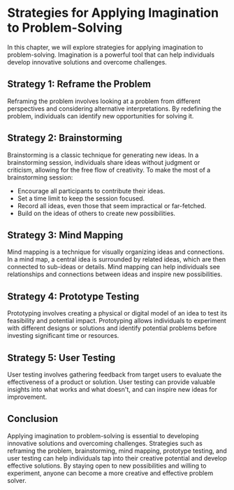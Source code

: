Strategies for Applying Imagination to Problem-Solving
==========================================================================================================

In this chapter, we will explore strategies for applying imagination to problem-solving. Imagination is a powerful tool that can help individuals develop innovative solutions and overcome challenges.

Strategy 1: Reframe the Problem
-------------------------------

Reframing the problem involves looking at a problem from different perspectives and considering alternative interpretations. By redefining the problem, individuals can identify new opportunities for solving it.

Strategy 2: Brainstorming
-------------------------

Brainstorming is a classic technique for generating new ideas. In a brainstorming session, individuals share ideas without judgment or criticism, allowing for the free flow of creativity. To make the most of a brainstorming session:

* Encourage all participants to contribute their ideas.
* Set a time limit to keep the session focused.
* Record all ideas, even those that seem impractical or far-fetched.
* Build on the ideas of others to create new possibilities.

Strategy 3: Mind Mapping
------------------------

Mind mapping is a technique for visually organizing ideas and connections. In a mind map, a central idea is surrounded by related ideas, which are then connected to sub-ideas or details. Mind mapping can help individuals see relationships and connections between ideas and inspire new possibilities.

Strategy 4: Prototype Testing
-----------------------------

Prototyping involves creating a physical or digital model of an idea to test its feasibility and potential impact. Prototyping allows individuals to experiment with different designs or solutions and identify potential problems before investing significant time or resources.

Strategy 5: User Testing
------------------------

User testing involves gathering feedback from target users to evaluate the effectiveness of a product or solution. User testing can provide valuable insights into what works and what doesn't, and can inspire new ideas for improvement.

Conclusion
----------

Applying imagination to problem-solving is essential to developing innovative solutions and overcoming challenges. Strategies such as reframing the problem, brainstorming, mind mapping, prototype testing, and user testing can help individuals tap into their creative potential and develop effective solutions. By staying open to new possibilities and willing to experiment, anyone can become a more creative and effective problem solver.
